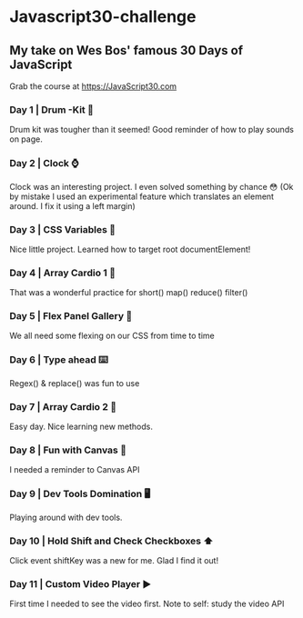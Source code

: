 # Javascript30-challenge

## My take on Wes Bos' famous 30 Days of JavaScript 
Grab the course at https://JavaScript30.com

### Day 1 | Drum -Kit 🥁

Drum kit was tougher than it seemed! Good reminder of how to play sounds on page.

### Day 2 | Clock ⌚

Clock was an interesting project. I even solved something by chance 😳
(Ok by mistake I used an experimental feature which translates an element around. I fix it using a left margin)

### Day 3 | CSS Variables 🚀

Nice little project. Learned how to target root documentElement!

### Day 4 | Array Cardio 1 🏃

That was a wonderful practice for short() map() reduce() filter()

### Day 5 | Flex Panel Gallery 💪

We all need some flexing on our CSS from time to time

### Day 6 | Type ahead ⌨️

Regex() & replace() was fun to use

### Day 7 | Array Cardio 2 🏃

Easy day. Nice learning new methods.

### Day 8 | Fun with Canvas 🎨

I needed a reminder to Canvas API

### Day 9 | Dev Tools Domination 🖥️

Playing around with dev tools.

### Day 10 | Hold Shift and Check Checkboxes ⬆️

Click event shiftKey was a new for me. Glad I find it out!


### Day 11 | Custom Video Player ▶

First time I needed to see the video first. Note to self: study the video API
